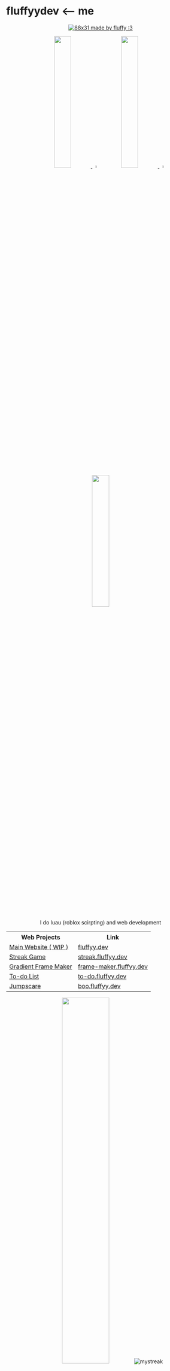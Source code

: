 # fluffyydev <-- me
<p align="center">
  <a href="https://fluffyy.dev/">
    <img src="https://file.fluffyy.dev/storage/gif/bar.gif" title="88x31 made by fluffy :3">
  </a>
</p>

<p align="center">
  <a href="https://fluffyy.dev/im-about-to-crash-im-about-to-crash-im-about-to-crash-im-about-to-crash-im-about-to-crash-i-im-about-to-crash-into-the-water">
    <img src="https://media.tenor.com/svxdJ0BRAXAAAAAi/dog-eating-burger-dog.gif" width="30%" style="display:inline;">
  </a>

  <img src="https://external-content.duckduckgo.com/iu/?u=https%3A%2F%2Fwww.pngmart.com%2Ffiles%2F22%2FWhite-Background-PNG-Photo.png&f=1&nofb=1&ipt=05c4649979f11404faafa9ae05f7ae11a61389b41fc8af47c313720101dc0896" width="4%" style="display:inline;">
  
  <a href="https://link.fluffyy.dev/ffgss">
      <img src="https://media.tenor.com/oxHO1101Wo8AAAAj/burger.gif" width="30%" style="display:inline;">
  </a>
  
  <img src="https://external-content.duckduckgo.com/iu/?u=https%3A%2F%2Fwww.pngmart.com%2Ffiles%2F22%2FWhite-Background-PNG-Photo.png&f=1&nofb=1&ipt=05c4649979f11404faafa9ae05f7ae11a61389b41fc8af47c313720101dc0896" width="4%" style="display:inline;">
  
  <a href="https://link.fluffyy.dev/rbx">
      <img src="https://media.tenor.com/Yn6UTkaEAgUAAAAj/dog-doge.gif" width="30%" style="display:inline;">
  </a>
</p>

<p align="center">I do luau (roblox scirpting) and web development</p>

<table align="center">
  <tr>
    <th>Web Projects</th>
    <th>Link</th>
  </tr>
  <tr>
    <td><a href="https://github.com/fluffyydev">Main Website ( WIP )</td>
    <td><a href="https://fluffyy.dev">fluffyy.dev</a></td>
  </tr>
  <tr>
    <td><a href="https://github.com/fluffyydev/streak">Streak Game</td>
    <td><a href="https://streak.fluffyy.dev">streak.fluffyy.dev</a></td>
  </tr>
  <tr>
    <td><a href="https://github.com/fluffyydev/frame-maker">Gradient Frame Maker</td>
    <td><a href="https://frame-maker.fluffyy.dev">frame-maker.fluffyy.dev</a></td>
  </tr>
  <tr>
    <td><a href="https://github.com/fluffyydev/to-do">To-do List</td>
    <td><a href="https://to-do.fluffyy.dev">to-do.fluffyy.dev</a></td>
  </tr>
  <tr>
    <td><a href="https://github.com/fluffyydev/boo">Jumpscare</td>
    <td><a href="https://boo.fluffyy.dev">boo.fluffyy.dev</a></td>
  </tr>
</table>

<p align="center">
    <a href="https://github.com/fluffyydev"><img width="50%" src="https://github-readme-stats.vercel.app/api/top-langs/?username=fluffyydev&theme=darke&layout=compact&langs_count=8&bg_color=101010&hide_title=true"></a>
  
  <img src="https://github-readme-streak-stats.herokuapp.com/?user=fluffyydev&theme=tokyonight" alt="mystreak"/>
</p>

<p align="center">
    <!--- <img id="preview" src="https://komarev.com/ghpvc/?username=fluffyydev&color=brightgreen"> --->
</p>
